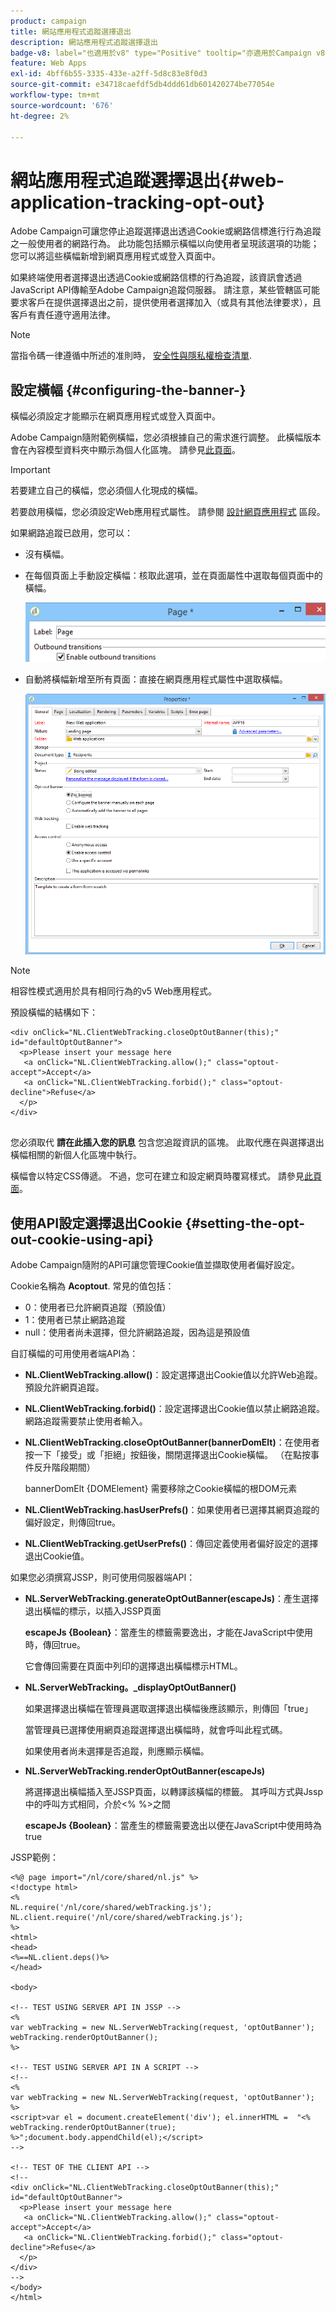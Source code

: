 ```yaml
---
product: campaign
title: 網站應用程式追蹤選擇退出
description: 網站應用程式追蹤選擇退出
badge-v8: label="也適用於v8" type="Positive" tooltip="亦適用於Campaign v8"
feature: Web Apps
exl-id: 4bff6b55-3335-433e-a2ff-5d8c83e8f0d3
source-git-commit: e34718caefdf5db4ddd61db601420274be77054e
workflow-type: tm+mt
source-wordcount: '676'
ht-degree: 2%

---
```


# 網站應用程式追蹤選擇退出{#web-application-tracking-opt-out}



Adobe Campaign可讓您停止追蹤選擇退出透過Cookie或網路信標進行行為追蹤之一般使用者的網路行為。 此功能包括顯示橫幅以向使用者呈現該選項的功能；您可以將這些橫幅新增到網頁應用程式或登入頁面中。

如果終端使用者選擇退出透過Cookie或網路信標的行為追蹤，該資訊會透過JavaScript API傳輸至Adobe Campaign追蹤伺服器。 請注意，某些管轄區可能要求客戶在提供選擇退出之前，提供使用者選擇加入（或具有其他法律要求），且客戶有責任遵守適用法律。

>[!NOTE]
>
>當指令碼一律遵循中所述的准則時， [安全性與隱私權檢查清單](https://helpx.adobe.com/campaign/kb/acc-security.html#dev).

## 設定橫幅 {#configuring-the-banner-}

橫幅必須設定才能顯示在網頁應用程式或登入頁面中。

Adobe Campaign隨附範例橫幅，您必須根據自己的需求進行調整。 此橫幅版本會在內容模型資料夾中顯示為個人化區塊。 請參見[此頁面](../../delivery/using/personalization-blocks.md)。

>[!IMPORTANT]
>
>若要建立自己的橫幅，您必須個人化現成的橫幅。

若要啟用橫幅，您必須設定Web應用程式屬性。 請參閱 [設計網頁應用程式](designing-a-web-application.md) 區段。

如果網路追蹤已啟用，您可以：

* 沒有橫幅。
* 在每個頁面上手動設定橫幅：核取此選項，並在頁面屬性中選取每個頁面中的橫幅。

  ![](assets/pageproperties.png)

* 自動將橫幅新增至所有頁面：直接在網頁應用程式屬性中選取橫幅。

  ![](assets/optoutconfig.png)

>[!NOTE]
>
>相容性模式適用於具有相同行為的v5 Web應用程式。

預設橫幅的結構如下：

```
<div onClick="NL.ClientWebTracking.closeOptOutBanner(this);" id="defaultOptOutBanner">
  <p>Please insert your message here
   <a onClick="NL.ClientWebTracking.allow();" class="optout-accept">Accept</a>
   <a onClick="NL.ClientWebTracking.forbid();" class="optout-decline">Refuse</a>
  </p>
</div>
      
```

您必須取代 **請在此插入您的訊息** 包含您追蹤資訊的區塊。 此取代應在與選擇退出橫幅相關的新個人化區塊中執行。

橫幅會以特定CSS傳遞。 不過，您可在建立和設定網頁時覆寫樣式。 請參見[此頁面](content-editor-interface.md)。

## 使用API設定選擇退出Cookie {#setting-the-opt-out-cookie-using-api}

Adobe Campaign隨附的API可讓您管理Cookie值並擷取使用者偏好設定。

Cookie名稱為 **Acoptout**. 常見的值包括：

* 0：使用者已允許網頁追蹤（預設值）
* 1：使用者已禁止網路追蹤
* null：使用者尚未選擇，但允許網路追蹤，因為這是預設值

自訂橫幅的可用使用者端API為：

* **NL.ClientWebTracking.allow()**：設定選擇退出Cookie值以允許Web追蹤。 預設允許網頁追蹤。
* **NL.ClientWebTracking.forbid()**：設定選擇退出Cookie值以禁止網路追蹤。 網路追蹤需要禁止使用者輸入。
* **NL.ClientWebTracking.closeOptOutBanner(bannerDomElt)**：在使用者按一下「接受」或「拒絕」按鈕後，關閉選擇退出Cookie橫幅。 （在點按事件反升階段期間）

  bannerDomElt {DOMElement} 需要移除之Cookie橫幅的根DOM元素

* **NL.ClientWebTracking.hasUserPrefs()**：如果使用者已選擇其網頁追蹤的偏好設定，則傳回true。
* **NL.ClientWebTracking.getUserPrefs()**：傳回定義使用者偏好設定的選擇退出Cookie值。

如果您必須撰寫JSSP，則可使用伺服器端API：

* **NL.ServerWebTracking.generateOptOutBanner(escapeJs)**：產生選擇退出橫幅的標示，以插入JSSP頁面

  **escapeJs {Boolean}**：當產生的標籤需要逸出，才能在JavaScript中使用時，傳回true。

  它會傳回需要在頁面中列印的選擇退出橫幅標示HTML。

* **NL.ServerWebTracking。_displayOptOutBanner()**

  如果選擇退出橫幅在管理員選取選擇退出橫幅後應該顯示，則傳回「true」

  當管理員已選擇使用網頁追蹤選擇退出橫幅時，就會呼叫此程式碼。

  如果使用者尚未選擇是否追蹤，則應顯示橫幅。

* **NL.ServerWebTracking.renderOptOutBanner(escapeJs)**

  將選擇退出橫幅插入至JSSP頁面，以轉譯該橫幅的標籤。 其呼叫方式與Jssp中的呼叫方式相同，介於&lt;% %>之間

  **escapeJs {Boolean}**：當產生的標籤需要逸出以便在JavaScript中使用時為true

JSSP範例：

```
<%@ page import="/nl/core/shared/nl.js" %>
<!doctype html>
<%
NL.require('/nl/core/shared/webTracking.js');
NL.client.require('/nl/core/shared/webTracking.js');
%>
<html>
<head>
<%==NL.client.deps()%>
</head>

<body>

<!-- TEST USING SERVER API IN JSSP -->
<% 
var webTracking = new NL.ServerWebTracking(request, 'optOutBanner');
webTracking.renderOptOutBanner();
%>

<!-- TEST USING SERVER API IN A SCRIPT -->
<!--
<% 
var webTracking = new NL.ServerWebTracking(request, 'optOutBanner');
%>
<script>var el = document.createElement('div'); el.innerHTML =  "<% webTracking.renderOptOutBanner(true); %>";document.body.appendChild(el);</script>
-->

<!-- TEST OF THE CLIENT API -->
<!--
<div onClick="NL.ClientWebTracking.closeOptOutBanner(this);" id="defaultOptOutBanner">
  <p>Please insert your message here
   <a onClick="NL.ClientWebTracking.allow();" class="optout-accept">Accept</a>
   <a onClick="NL.ClientWebTracking.forbid();" class="optout-decline">Refuse</a>
  </p>
</div>
-->
</body>
</html>
```
